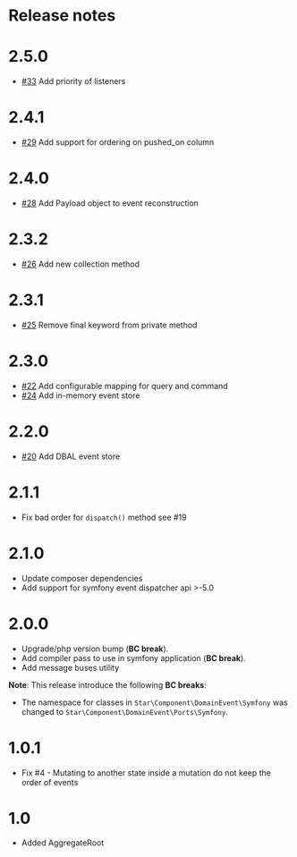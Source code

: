 # Release notes

# 2.5.0

* [#33](https://github.com/yvoyer/domain-event/pull/33) Add priority of listeners

# 2.4.1

* [#29](https://github.com/yvoyer/domain-event/pull/29) Add support for ordering on pushed_on column

# 2.4.0

* [#28](https://github.com/yvoyer/domain-event/pull/28) Add Payload object to event reconstruction

# 2.3.2

* [#26](https://github.com/yvoyer/domain-event/pull/26) Add new collection method

# 2.3.1

* [#25](https://github.com/yvoyer/domain-event/pull/25) Remove final keyword from private method

# 2.3.0

* [#22](https://github.com/yvoyer/domain-event/pull/22) Add configurable mapping for query and command
* [#24](https://github.com/yvoyer/domain-event/pull/24) Add in-memory event store

# 2.2.0

* [#20](https://github.com/yvoyer/domain-event/pull/20) Add DBAL event store

# 2.1.1

* Fix bad order for `dispatch()` method see #19 

# 2.1.0

* Update composer dependencies
* Add support for symfony event dispatcher api >-5.0

# 2.0.0

* Upgrade/php version bump (**BC break**).
* Add compiler pass to use in symfony application (**BC break**).
* Add message buses utility

**Note**: This release introduce the following **BC breaks**:

* The namespace for classes in `Star\Component\DomainEvent\Symfony` was changed to `Star\Component\DomainEvent\Ports\Symfony`.

# 1.0.1

* Fix #4 - Mutating to another state inside a mutation do not keep the order of events

# 1.0

* Added AggregateRoot

